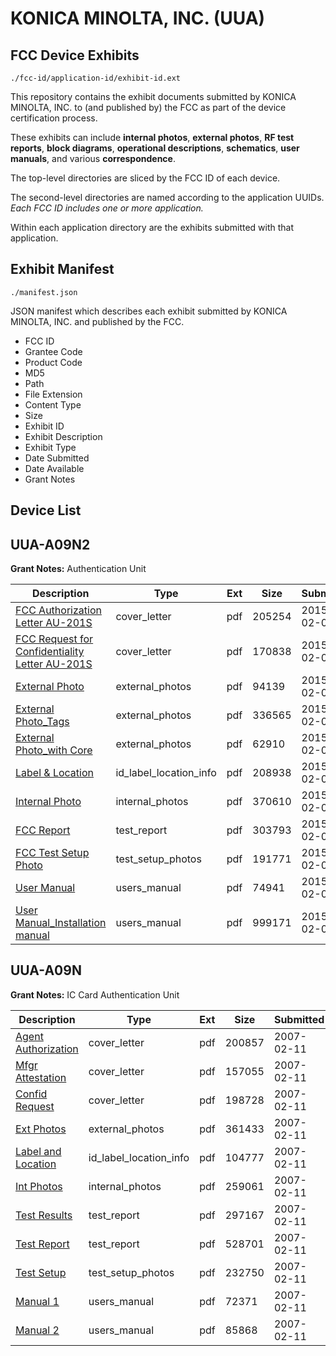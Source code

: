 # KONICA MINOLTA, INC. (UUA)
## FCC Device Exhibits

```
./fcc-id/application-id/exhibit-id.ext
```

This repository contains the exhibit documents submitted by KONICA MINOLTA, INC. to (and published by) the FCC as part of the device certification process.

These exhibits can include **internal photos**, **external photos**, **RF test reports**, **block diagrams**, **operational descriptions**, **schematics**, **user manuals**, and various **correspondence**.

The top-level directories are sliced by the FCC ID of each device.

The second-level directories are named according to the application UUIDs. *Each FCC ID includes one or more application.*

Within each application directory are the exhibits submitted with that application. 

## Exhibit Manifest

```
./manifest.json
```

JSON manifest which describes each exhibit submitted by KONICA MINOLTA, INC. and published by the FCC.

- FCC ID
- Grantee Code
- Product Code
- MD5
- Path
- File Extension
- Content Type
- Size
- Exhibit ID
- Exhibit Description
- Exhibit Type
- Date Submitted
- Date Available
- Grant Notes

## Device List
## UUA-A09N2
**Grant Notes:** Authentication Unit

| Description | Type | Ext | Size | Submitted | Available |
| ----------- | ---- | --- | ---- | --------- | --------- |
| [FCC Authorization Letter AU-201S](UUA-A09N2/33bf7544619cae39c1908e082fced546/2525669.pdf) | cover_letter | pdf | 205254 | 2015-02-06 | 2015-02-06 |
| [FCC Request for Confidentiality Letter AU-201S](UUA-A09N2/33bf7544619cae39c1908e082fced546/2525670.pdf) | cover_letter | pdf | 170838 | 2015-02-06 | 2015-02-06 |
| [External Photo](UUA-A09N2/33bf7544619cae39c1908e082fced546/2525673.pdf) | external_photos | pdf | 94139 | 2015-02-06 | 2015-02-06 |
| [External Photo_Tags](UUA-A09N2/33bf7544619cae39c1908e082fced546/2525674.pdf) | external_photos | pdf | 336565 | 2015-02-06 | 2015-02-06 |
| [External Photo_with Core](UUA-A09N2/33bf7544619cae39c1908e082fced546/2525675.pdf) | external_photos | pdf | 62910 | 2015-02-06 | 2015-02-06 |
| [Label & Location](UUA-A09N2/33bf7544619cae39c1908e082fced546/2525679.pdf) | id_label_location_info | pdf | 208938 | 2015-02-06 | 2015-02-06 |
| [Internal Photo](UUA-A09N2/33bf7544619cae39c1908e082fced546/2525676.pdf) | internal_photos | pdf | 370610 | 2015-02-06 | 2015-02-06 |
| [FCC Report](UUA-A09N2/33bf7544619cae39c1908e082fced546/2525671.pdf) | test_report | pdf | 303793 | 2015-02-06 | 2015-02-06 |
| [FCC Test Setup Photo](UUA-A09N2/33bf7544619cae39c1908e082fced546/2525672.pdf) | test_setup_photos | pdf | 191771 | 2015-02-06 | 2015-02-06 |
| [User Manual](UUA-A09N2/33bf7544619cae39c1908e082fced546/2525677.pdf) | users_manual | pdf | 74941 | 2015-02-06 | 2015-02-06 |
| [User Manual_Installation manual](UUA-A09N2/33bf7544619cae39c1908e082fced546/2525678.pdf) | users_manual | pdf | 999171 | 2015-02-06 | 2015-02-06 |
## UUA-A09N
**Grant Notes:** IC Card Authentication Unit

| Description | Type | Ext | Size | Submitted | Available |
| ----------- | ---- | --- | ---- | --------- | --------- |
| [Agent Authorization](UUA-A09N/d3f74ba3df0a8fc589df358701e6c0ae/757665.pdf) | cover_letter | pdf | 200857 | 2007-02-11 | 2007-02-11 |
| [Mfgr Attestation](UUA-A09N/d3f74ba3df0a8fc589df358701e6c0ae/757666.pdf) | cover_letter | pdf | 157055 | 2007-02-11 | 2007-02-11 |
| [Confid Request](UUA-A09N/d3f74ba3df0a8fc589df358701e6c0ae/757667.pdf) | cover_letter | pdf | 198728 | 2007-02-11 | 2007-02-11 |
| [Ext Photos](UUA-A09N/d3f74ba3df0a8fc589df358701e6c0ae/757668.pdf) | external_photos | pdf | 361433 | 2007-02-11 | 2007-02-11 |
| [Label and Location](UUA-A09N/d3f74ba3df0a8fc589df358701e6c0ae/757670.pdf) | id_label_location_info | pdf | 104777 | 2007-02-11 | 2007-02-11 |
| [Int Photos](UUA-A09N/d3f74ba3df0a8fc589df358701e6c0ae/757669.pdf) | internal_photos | pdf | 259061 | 2007-02-11 | 2007-02-11 |
| [Test Results](UUA-A09N/d3f74ba3df0a8fc589df358701e6c0ae/757677.pdf) | test_report | pdf | 297167 | 2007-02-11 | 2007-02-11 |
| [Test Report](UUA-A09N/d3f74ba3df0a8fc589df358701e6c0ae/757678.pdf) | test_report | pdf | 528701 | 2007-02-11 | 2007-02-11 |
| [Test Setup](UUA-A09N/d3f74ba3df0a8fc589df358701e6c0ae/757679.pdf) | test_setup_photos | pdf | 232750 | 2007-02-11 | 2007-02-11 |
| [Manual 1](UUA-A09N/d3f74ba3df0a8fc589df358701e6c0ae/757680.pdf) | users_manual | pdf | 72371 | 2007-02-11 | 2007-02-11 |
| [Manual 2](UUA-A09N/d3f74ba3df0a8fc589df358701e6c0ae/757681.pdf) | users_manual | pdf | 85868 | 2007-02-11 | 2007-02-11 |
